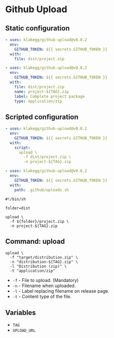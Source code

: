 # Github Upload

## Static configuration

```yaml
- uses: klakegg/github-upload@v0.8.2
  env:
    GITHUB_TOKEN: ${{ secrets.GITHUB_TOKEN }}
  with:
    file: dist/project.zip
```

```yaml
- uses: klakegg/github-upload@v0.8.2
  env:
    GITHUB_TOKEN: ${{ secrets.GITHUB_TOKEN }}
  with:
    file: dist/project.zip
    name: project-${TAG}.zip
    label: Complete project package
    type: application/zip
```

## Scripted configuration

```yaml
- uses: klakegg/github-upload@v0.8.2
  env:
    GITHUB_TOKEN: ${{ secrets.GITHUB_TOKEN }}
  with:
    script:
      upload \
        -f dist/project.zip \
        -n project-${TAG}.zip
```

```yaml
- uses: klakegg/github-upload@v0.8.2
  env:
    GITHUB_TOKEN: ${{ secrets.GITHUB_TOKEN }}
  with:
    path: .github/uploads.sh
```

``` shell
#!/bin/sh

folder=dist

upload \
  -f ${folder}/project.zip \
  -n project-${TAG}.zip
```

## Command: upload

```shell
upload \
  -f "target/distribution.zip" \
  -n "distribution-${TAG}.zip" \
  -l "Distribution (zip)" \
  -t "application/zip"
```

* `-f` - File to upload. (Mandatory)
* `-n` - Filename when uploaded.
* `-l` - Label replacing filename on release page.
* `-t` - Content type of the file.


## Variables

* `TAG`
* `UPLOAD_URL`
